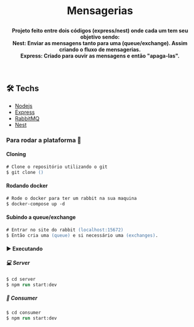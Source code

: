 <h1 align="center">
<br>

<p align="center">
    <b ></b>Mensagerias</b>
    <h4 align="center"> Projeto feito entre dois códigos (express/nest) onde cada um tem seu objetivo sendo: 
    <br>Nest: Enviar as mensagens tanto para uma (queue/exchange). Assim criando o fluxo de mensagerias.
    <br>Express: Criado para ouvir as mensagens e então "apaga-las". </h2>
</p>

<br>

## 🛠 Techs
  - [Nodejs](https://nodejs.org/en/)
  - [Express](https://expressjs.com/)
  - [RabbitMQ](https://www.rabbitmq.com/)
  - [Nest](https://docs.nestjs.com/)

  ### Para rodar a plataforma  🚀

  #### Cloning
  ```ps
  # Clone o repositório utilizando o git
  $ git clone ()
  ```

  #### Rodando docker
  ```ps
  # Rode o docker para ter um rabbit na sua maquina
  $ docker-compose up -d
  ```

  #### Subindo a queue/exchange
  ```ps
  # Entrar no site do rabbit (localhost:15672)
  $ Então cria uma (queue) e si necessário uma (exchanges).
  ```

  #### :arrow_forward: Executando

  ##### :computer: **Server**
  ```ps
  $ cd server
  $ npm run start:dev
  ```

  ##### :hugs: **Consumer**
  ```ps
  $ cd consumer
  $ npm run start:dev
  ```